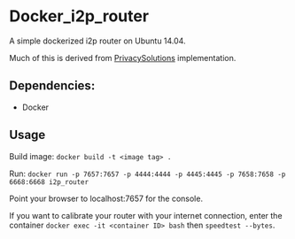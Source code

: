 # Docker_i2p_router

A simple dockerized i2p router on Ubuntu 14.04.

Much of this is derived from [PrivacySolutions](https://github.com/PrivacySolutions/docker-i2p) implementation.

## Dependencies:

* Docker

## Usage

Build image: `docker build -t <image tag> .`

Run: `docker run -p 7657:7657 -p 4444:4444 -p 4445:4445 -p 7658:7658 -p 6668:6668 i2p_router`

Point your browser to localhost:7657 for the console.

If you want to calibrate your router with your internet connection, enter the container `docker exec -it <container ID> bash` then `speedtest --bytes`. 
